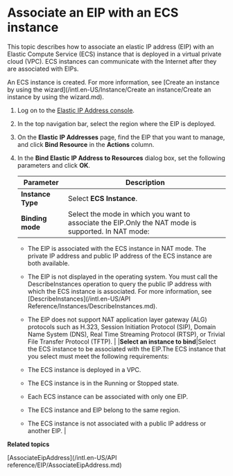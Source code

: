 # Associate an EIP with an ECS instance

This topic describes how to associate an elastic IP address \(EIP\) with an Elastic Compute Service \(ECS\) instance that is deployed in a virtual private cloud \(VPC\). ECS instances can communicate with the Internet after they are associated with EIPs.

An ECS instance is created. For more information, see [Create an instance by using the wizard](/intl.en-US/Instance/Create an instance/Create an instance by using the wizard.md).

1.  Log on to the [Elastic IP Address console](https://vpc.console.aliyun.com/eip).

2.  In the top navigation bar, select the region where the EIP is deployed.

3.  On the **Elastic IP Addresses** page, find the EIP that you want to manage, and click **Bind Resource** in the **Actions** column.

4.  In the **Bind Elastic IP Address to Resources** dialog box, set the following parameters and click **OK**.

    |Parameter|Description|
    |---------|-----------|
    |**Instance Type**|Select **ECS Instance**.|
    |**Binding mode**|Select the mode in which you want to associate the EIP.Only the NAT mode is supported. In NAT mode:

    -   The EIP is associated with the ECS instance in NAT mode. The private IP address and public IP address of the ECS instance are both available.
    -   The EIP is not displayed in the operating system. You must call the DescribeInstances operation to query the public IP address with which the ECS instance is associated. For more information, see [DescribeInstances](/intl.en-US/API Reference/Instances/DescribeInstances.md).
    -   The EIP does not support NAT application layer gateway \(ALG\) protocols such as H.323, Session Initiation Protocol \(SIP\), Domain Name System \(DNS\), Real Time Streaming Protocol \(RTSP\), or Trivial File Transfer Protocol \(TFTP\). |
    |**Select an instance to bind**|Select the ECS instance to be associated with the EIP.The ECS instance that you select must meet the following requirements:

    -   The ECS instance is deployed in a VPC.
    -   The ECS instance is in the Running or Stopped state.
    -   Each ECS instance can be associated with only one EIP.
    -   The ECS instance and EIP belong to the same region.
    -   The ECS instance is not associated with a public IP address or another EIP. |


**Related topics**  


[AssociateEipAddress](/intl.en-US/API reference/EIP/AssociateEipAddress.md)

